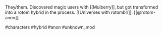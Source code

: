 They/them. Discovered magic users with [[Mulberry]], but got transformed into a rotom hybrid in the process. [[Universes with rotomblr]]. [[@rotom-anon]]

#characters #hybrid #anon #unknown_mod 